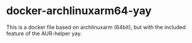 # docker-archlinuxarm64-yay

This is a docker file based on archlinuxarm (64bit), but with the included feature of the AUR-helper yay.
